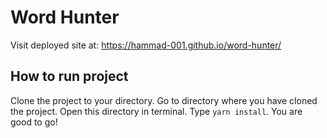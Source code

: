 # Word Hunter

Visit deployed site at: https://hammad-001.github.io/word-hunter/

## How to run project
Clone the project to your directory. Go to directory where you have cloned the project. Open this directory in terminal. Type `yarn install`. You are good to go!
